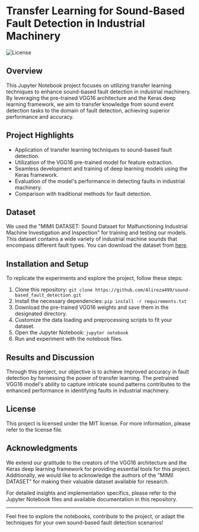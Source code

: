 # Transfer Learning for Sound-Based Fault Detection in Industrial Machinery

![License](https://img.shields.io/badge/License-[License]-brightgreen.svg)

## Overview

This Jupyter Notebook project focuses on utilizing transfer learning techniques to enhance sound-based fault detection in industrial machinery. By leveraging the pre-trained VGG16 architecture and the Keras deep learning framework, we aim to transfer knowledge from sound event detection tasks to the domain of fault detection, achieving superior performance and accuracy.

## Project Highlights

- Application of transfer learning techniques to sound-based fault detection.
- Utilization of the VGG16 pre-trained model for feature extraction.
- Seamless development and training of deep learning models using the Keras framework.
- Evaluation of the model's performance in detecting faults in industrial machinery.
- Comparison with traditional methods for fault detection.

## Dataset

We used the "MIMII DATASET: Sound Dataset for Malfunctioning Industrial Machine Investigation and Inspection" for training and testing our models. This dataset contains a wide variety of industrial machine sounds that encompass different fault types. You can download the dataset from [here](https://zenodo.org/record/3384388).

## Installation and Setup

To replicate the experiments and explore the project, follow these steps:

1. Clone this repository: `git clone https://github.com/Alireza499/sound-based_fault_detection.git`
2. Install the necessary dependencies: `pip install -r requirements.txt`
3. Download the pre-trained VGG16 weights and save them in the designated directory.
4. Customize the data loading and preprocessing scripts to fit your dataset.
5. Open the Jupyter Notebook: `jupyter notebook`
6. Run and experiment with the notebook files.

## Results and Discussion

Through this project, our objective is to achieve improved accuracy in fault detection by harnessing the power of transfer learning. The pretrained VGG16 model's ability to capture intricate sound patterns contributes to the enhanced performance in identifying faults in industrial machinery.

## License

This project is licensed under the MIT license. For more information, please refer to the license file.

## Acknowledgments

We extend our gratitude to the creators of the VGG16 architecture and the Keras deep learning framework for providing essential tools for this project. Additionally, we would like to acknowledge the authors of the "MIMII DATASET" for making their valuable dataset available for research.

For detailed insights and implementation specifics, please refer to the Jupyter Notebook files and available documentation in this repository.

---

Feel free to explore the notebooks, contribute to the project, or adapt the techniques for your own sound-based fault detection scenarios!
